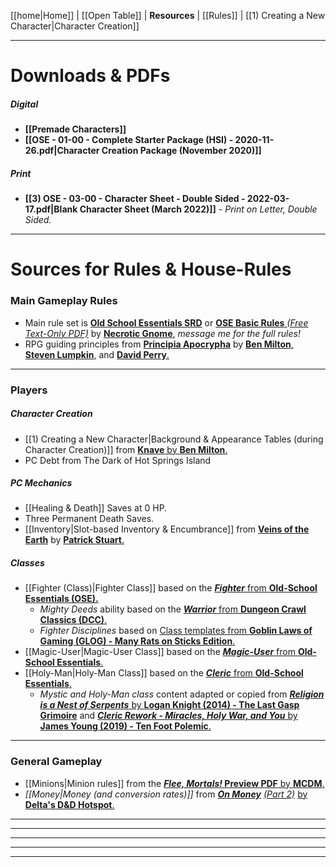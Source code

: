 [[home|Home]] | [[Open Table]] | **Resources** | [[Rules]] | [[1) Creating a New Character|Character Creation]]
___
# Downloads & PDFs
##### Digital
- **[[Premade Characters]]**
- **[[OSE - 01-00 - Complete Starter Package (HSI) - 2020-11-26.pdf|Character Creation Package (November 2020)]]**
<!-- - **[[OSE - 01-01 - Background & Appearance Tables - 2020-07-20.pdf|Background & Appearance Tables (July 2020)]]**
 [[Character sheet pdf 1.pdf|Character Sheet (Fillable PDF) - version 4-1 (March 2022)]] - *No Inventory sheet, revisit!* -->
##### Print
- **[[3) OSE - 03-00 - Character Sheet - Double Sided - 2022-03-17.pdf|Blank Character Sheet (March 2022)]]** - *Print on Letter, Double Sided.*
___
# Sources for Rules & House-Rules
### Main Gameplay Rules
- Main rule set is [**Old School Essentials SRD**](https://oldschoolessentials.necroticgnome.com/srd/) or [**OSE Basic Rules** *(Free Text-Only PDF)*](https://www.drivethrurpg.com/product/272802/OldSchool-Essentials-Basic-Rules) by [**Necrotic Gnome**,](https://necroticgnome.com/) *message me for the full rules!*
- RPG guiding principles from [**Principia Apocrypha**](https://lithyscaphe.blogspot.com/p/principia-apocrypha.html) by [**Ben Milton**,](https://questingblog.com/) [**Steven Lumpkin**,](https://roll1d100.blogspot.com/) and [**David Perry**.](https://lithyscaphe.blogspot.com/)
---
### Players
##### Character Creation
- [[1) Creating a New Character|Background & Appearance Tables (during Character Creation)]] from [**Knave** by **Ben Milton**.](https://www.drivethrurpg.com/product/250888/Knave?manufacturers_id=10312)
- PC Debt from The Dark of Hot Springs Island
##### PC Mechanics
- [[Healing & Death]] Saves at 0 HP.
- Three Permanent Death Saves.
- [[Inventory|Slot-based Inventory & Encumbrance]] from [**Veins of the Earth**](https://www.drivethrurpg.com/product/209509/Veins-of-the-Earth) by [**Patrick Stuart**.](https://falsemachine.blogspot.com/)
##### Classes
- [[Fighter (Class)|Fighter Class]] based on the [***Fighter*** from **Old-School Essentials (OSE).**](https://oldschoolessentials.necroticgnome.com/srd/index.php/Fighter)
	- *Mighty Deeds* ability based on the [***Warrior*** from **Dungeon Crawl Classics (DCC)**.](https://goodman-games.com/dungeon-crawl-classics-rpg/)
	- *Fighter Disciplines* based on [Class templates from **Goblin Laws of Gaming (GLOG) - Many Rats on Sticks Edition**.](https://coinsandscrolls.blogspot.com/2019/10/osr-glog-based-homebrew-v2-many-rats-on.html)
- [[Magic-User|Magic-User Class]] based on the [***Magic-User*** from **Old-School Essentials**.](https://oldschoolessentials.necroticgnome.com/srd/index.php/Magic-User)
- [[Holy-Man|Holy-Man Class]] based on the [***Cleric*** from **Old-School Essentials**.](https://oldschoolessentials.necroticgnome.com/srd/index.php/Cleric)
	- *Mystic and Holy-Man class* content adapted or copied from [***Religion is a Nest of Serpents*** by **Logan Knight (2014) - The Last Gasp Grimoire**](https://www.lastgaspgrimoire.com/religion-is-a-nest-of-serpents/) and [***Cleric Rework - Miracles, Holy War, and You*** by **James Young (2019) - Ten Foot Polemic**.](https://tenfootpolemic.blogspot.com/2019/04/cleric-rework-miracles-holy-war-and-you.html)
___
### General Gameplay
- [[Minions|Minion rules]] from the [***Flee, Mortals!* Preview PDF** by **MCDM**.](https://files.mcdmproductions.com/FleeMortals/FleeMortalsPreview.pdf)
- *[[Money|Money (and conversion rates)]]* from [***On Money***](https://deltasdnd.blogspot.com/2010/03/on-money.html) [*(Part 2)*](https://deltasdnd.blogspot.com/2010/05/money-results.html) [by **Delta's D&D Hotspot**.](https://deltasdnd.blogspot.com/2010/03/on-money.html)
___

---

---
---

___
